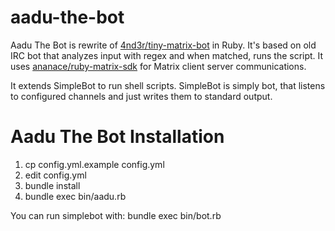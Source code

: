 # aadu-the-bot
Aadu The Bot is rewrite of [4nd3r/tiny-matrix-bot](https://github.com/4nd3r/tiny-matrix-bot/) in Ruby. It's based on old IRC bot that analyzes input with regex and when matched, runs the script. It uses [ananace/ruby-matrix-sdk](https://github.com/ananace/ruby-matrix-sdk) for Matrix client server communications.

It extends SimpleBot to run shell scripts. SimpleBot is simply bot, that listens to configured channels and just writes them to standard output.

# Aadu The Bot Installation
1. cp config.yml.example config.yml
2. edit config.yml
3. bundle install
4. bundle exec bin/aadu.rb

You can run simplebot with: bundle exec bin/bot.rb
